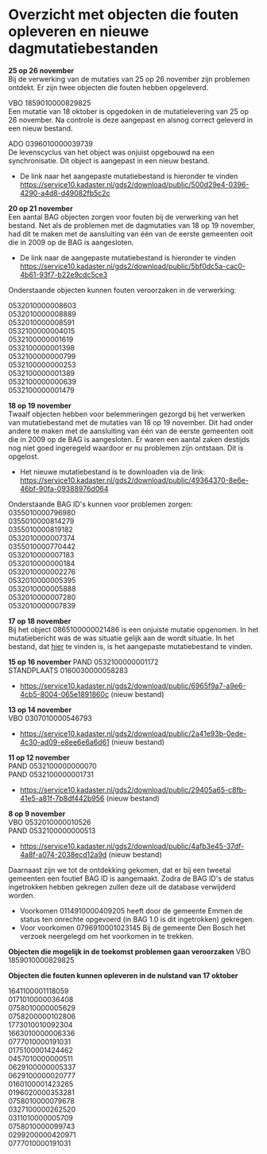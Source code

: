
#  Overzicht met objecten die fouten opleveren en nieuwe dagmutatiebestanden

__25 op 26 november__   
Bij de verwerking van de mutaties van 25 op 26 november zijn problemen ontdekt. Er zijn twee objecten die fouten hebben opgeleverd.  

VBO 1859010000829825  
Een mutatie van 18 oktober is opgedoken in de mutatielevering van 25 op 26 november. Na controle is deze aangepast en alsnog correct geleverd in een nieuw bestand.  

ADO 0396010000039739  
De levenscyclus van het object was onjuist opgebouwd na een synchronisatie. Dit object is aangepast in een nieuw bestand.  
  
- De link naar het aangepaste mutatiebestand is hieronder te vinden  
https://service10.kadaster.nl/gds2/download/public/500d29e4-0396-4290-a4d8-d49082fb5c2c  

__20 op 21 november__  
Een aantal BAG objecten zorgen voor fouten bij de verwerking van het bestand. Net als de problemen met de dagmutaties van 18 op 19 november, had dit te maken met de aansluiting van één van de eerste gemeenten ooit die in 2009 op de BAG is aangesloten.  
  
- De link naar de aangepaste mutatiebestand is hieronder te vinden  
https://service10.kadaster.nl/gds2/download/public/5bf0dc5a-cac0-4b61-93f7-b22e9cdc5ce3   
  
Onderstaande objecten kunnen fouten veroorzaken in de verwerking:  

0532010000008603  
0532010000008889  
0532010000008591  
0532100000004015  
0532100000001619  
0532100000001398  
0532100000000799  
0532100000000253  
0532100000001389  
0532100000000639  
0532100000001479

__18 op 19 november__  
Twaalf objecten hebben voor belemmeringen gezorgd bij het verwerken van mutatiebestand met de mutaties van 18 op 19 november. Dit had onder andere te maken met de aansluiting van één van de eerste gemeenten ooit die in 2009 op de BAG is aangesloten. Er waren een aantal zaken destijds nog niet goed ingeregeld waardoor er nu problemen zijn ontstaan. Dit is opgelost.  

- Het nieuwe mutatiebestand is te downloaden via de link:  
https://service10.kadaster.nl/gds2/download/public/49364370-8e6e-46bf-90fa-09388976d064 
  
Onderstaande BAG ID's kunnen voor problemen zorgen:  
0355010000796980  
0355010000814279  
0355010000819182  
0532010000007374  
0355010000770442  
0532010000007183  
0532010000000184  
0532010000002276  
0532010000005395  
0532010000005888  
0532010000007280  
0532010000007839

__17 op 18 november__  
Bij het object 0865100000021486 is een onjuiste mutatie opgenomen. In het mutatiebericht was de was situatie gelijk aan de wordt situatie. In het bestand, dat [hier](https://github.com/kadaster/bag-leveranciers/blob/master/BAG%20mutatie%20perikelen/DNLDLXAM02-648756-5056276-17112019-18112019.zip)  te vinden is, is het aangepaste mutatiebestand te vinden.

__15 op 16 november__ 
PAND 0532100000001172  
STANDPLAATS 0160030000058283 
- https://service10.kadaster.nl/gds2/download/public/6965f9a7-a9e6-4cb5-8004-065e1891860c (nieuw bestand)

__13 op 14 november__  
VBO 0307010000546793 
- https://service10.kadaster.nl/gds2/download/public/2a41e93b-0ede-4c30-ad09-e8ee6e6a6d61 (nieuw bestand)

__11 op 12 november__  
PAND 0532100000000070  
PAND 0532100000001731  
- https://service10.kadaster.nl/gds2/download/public/29405a65-c8fb-41e5-a81f-7b8df442b956 (nieuw bestand)

__8 op 9 november__  
VBO 0532010000010526  
PAND 0532100000000513
- https://service10.kadaster.nl/gds2/download/public/4afb3e45-37df-4a8f-a074-2038ecd12a9d (nieuw bestand)

Daarnaast zijn we tot de ontdekking gekomen, dat er bij een tweetal gemeenten een foutief BAG ID is aangemaakt. Zodra de BAG ID's de status ingetrokken hebben gekregen zullen deze uit de database verwijderd worden. 
- Voorkomen 0114910000409205 heeft door de gemeente Emmen de status ten onrechte opgevoerd (in BAG 1.0 is dit ingetrokken) gekregen.
- Voor voorkomen 0796910001023145 Bij de gemeente Den Bosch het verzoek neergelegd om het voorkomen in te trekken.

__Objecten die mogelijk in de toekomst problemen gaan veroorzaken__ 
VBO 1859010000829825

__Objecten die fouten kunnen opleveren in de nulstand van 17 oktober__  

1641100001118059  
0171010000036408  
0758010000005629  
0758200000102806  
1773010010092304  
1663010000006336  
0777010000191031  
0175100001424462  
0457010000000511  
0629100000005337  
0629100000020777  
0160100001423265  
0196020000353281  
0758010000079678  
0327100000262520  
0311010000005709  
0758010000099743  
0299200000420971  
0777010000191031
